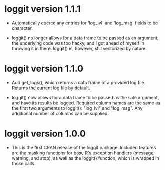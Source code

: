 # loggit version 1.1.1

- Automatically coerce any entries for 'log_lvl' and 'log_msg' fields to be character.

- loggit() no longer allows for a data frame to be passed as an argument; the underlying code was too hacky, and I got ahead of myself in throwing it in there. loggit() is, however, still vectorized by nature.

# loggit version 1.1.0

- Add get_logs(), which returns a data frame of a provided log file. Returns the current log file by default.

- loggit() now allows for a data frame to be passed as the sole argument, and have
its results be logged. Required column names are the same as the first two
arguments to loggit(): "log_lvl" and "log_msg". Any additional number of columns
can be supplied.

# loggit version 1.0.0

- This is the first CRAN release of the loggit package. Included features are the
masking functions for base R's exception handlers (message, warning, and stop),
as well as the loggit() function, which is wrapped in those calls.
